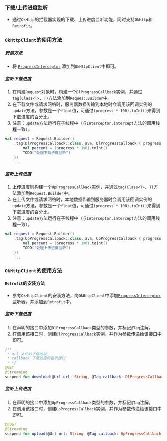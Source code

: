 ### 下载/上传进度监听
* 通过`OkHttp`的拦截器实现的下载、上传进度监听功能，同时支持`OkHttp`和`Retrofit`。

### `OkHttpClient`的使用方法

##### 安装方法
* 将 [`ProgressInterceptor`](https://github.com/xiazunyang/http/blob/master/http/src/main/kotlin/cn/numeron/okhttp/file/ProgressInterceptor.kt)
  添加到`OkHttpClient`中即可。

##### 监听下载进度
1. 在构建`Request`对象时，构建一个`DlProgressCallback`实例，并通过`tag(Class<T>, T)`方法添加到`Request.Builder`中。
2. 在下载文件或请求网络时，服务器数据传输到本地时会调用该回调实例的`update`方法，参数是一个`float`值，可通过`(progress * 100).toInt()`来得到下载进度的百分比。
3. 注意：`update`方法运行在子线程中（与`Interceptor.intercept`方法的调用线程一致）。
```kotlin
val request = Request.Builder()
    .tag(DlProgressCallback::class.java, DlProgressCallback { progress ->
        val percent = (progress * 100).toInt()
        TODO("处理下载进度监听")
    })
    ...
```

##### 监听上传进度
1. 上传进度则构建一个`UpProgressCallback`实例，并通过`tag(Class<T>, T)`方法添加到`Request.Builder`中。 
2. 在上传文件或请求网络时，本地数据传输到服务器时会调用该回调实例的`update`方法，参数是一个`float`值，可通过`(progress * 100).toInt()`来得到下载进度的百分比。
3. 注意：`update`方法运行在子线程中（与`Interceptor.intercept`方法的调用线程一致）。
```kotlin
val request = Request.Builder()
    .tag(UpProgressCallback::class.java, UpProgressCallback { progress ->
        val percent = (progress * 100).toInt()
        TODO("处理上传进度监听")
    })
    ...
```

### `OkHttpClient`的使用方法

#### `Retrofit`的安装方法
* 参考`OkHttpClient`的安装方法，向`OkHttpClient`中添加[`ProgressInterceptor`](https://github.com/xiazunyang/http/blob/master/http/src/main/kotlin/cn/numeron/okhttp/file/ProgressInterceptor.kt)监听器，并添加到`Retrofit`中。

##### 监听下载进度
1. 在声明的接口中添加`DlProgressCallback`类型的参数，并标记`@Tag`注解。
2. 在调用该接口时，创建`DlProgressCallback`实例，并作为参数传递给该接口中即可。
```kotlin
/** 
 * url 文件的下载地址
 * callback 下载进度的监听接口
 * */
@GET
@Streaming
suspend fun download(@Url url: String, @Tag callback: DlProgressCallback): Call<ResponseBody>
```

##### 监听上传进度
1. 在声明的接口中添加`UpProgressCallback`类型的参数，并标记`@Tag`注解。
2. 在调用该接口时，创建`UpProgressCallback`实例，并作为参数传递给该接口中即可。

```kotlin
@POST
@Streaming
suspend fun upload(@Url url: String, @Tag callback: UpProgressCallback): Call<Unit>
```
